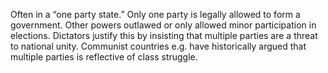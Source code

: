 Often in a “one party state.” Only one party is legally allowed to form a government. Other powers outlawed or only allowed minor participation in elections. Dictators justify this by insisting that multiple parties are a threat to national unity. Communist countries e.g. have historically argued that multiple parties is reflective of class struggle.